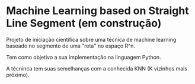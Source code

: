 # Machine Learning based on Straight Line Segment (em construção)
Projeto de iniciação científica sobre uma técnica de machine learning baseado no segmento de uma "reta" no espaço R^n.

Tem como objetivo a sua implementação na linguagem Python.

A técninca tem suas semelhanças com a conhecida KNN (K vizinhos mais próximo).

